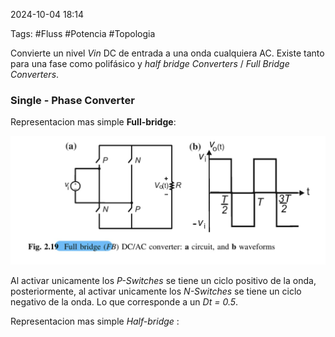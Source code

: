 2024-10-04 18:14

Tags: #Fluss #Potencia #Topologia 

Convierte un nivel _Vin_ DC de entrada a una onda cualquiera AC. Existe tanto para una fase como polifásico y _half bridge Converters_ / _Full Bridge Converters_.
### Single - Phase Converter 

Representacion mas simple **Full-bridge**:

![Full bridge Inverter Simplest form](Imagenes/FullInverter1.jpeg)

Al activar unicamente los _P-Switches_ se tiene un ciclo positivo de la onda, posteriormente, al activar unicamente los _N-Switches_ se tiene un ciclo negativo de la onda.  Lo que corresponde a un _Dt = 0.5_.

Representacion mas simple _Half-bridge_ :


